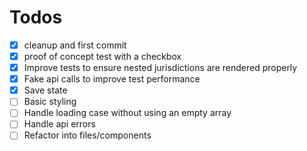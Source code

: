 # Todos

- [x] cleanup and first commit
- [x] proof of concept test with a checkbox
- [x] Improve tests to ensure nested jurisdictions are rendered properly
- [x] Fake api calls to improve test performance
- [x] Save state
- [ ] Basic styling
- [ ] Handle loading case without using an empty array
- [ ] Handle api errors
- [ ] Refactor into files/components
